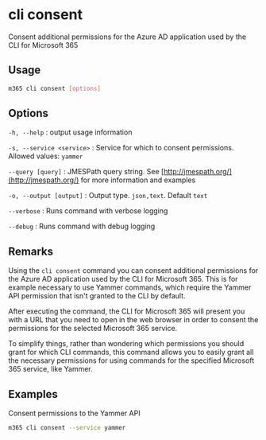 # cli consent

Consent additional permissions for the Azure AD application used by the CLI for Microsoft 365

## Usage

```sh
m365 cli consent [options]
```

## Options

`-h, --help`
: output usage information

`-s, --service <service>`
: Service for which to consent permissions. Allowed values: `yammer`

`--query [query]`
: JMESPath query string. See [http://jmespath.org/](http://jmespath.org/) for more information and examples

`-o, --output [output]`
: Output type. `json,text`. Default `text`

`--verbose`
: Runs command with verbose logging

`--debug`
: Runs command with debug logging

## Remarks

Using the `cli consent` command you can consent additional permissions for the Azure AD application used by the CLI for Microsoft 365. This is for example necessary to use Yammer commands, which require the Yammer API permission that isn't granted to the CLI by default.

After executing the command, the CLI for Microsoft 365 will present you with a URL that you need to open in the web browser in order to consent the permissions for the selected Microsoft 365 service.

To simplify things, rather than wondering which permissions you should grant for which CLI commands, this command allows you to easily grant all the necessary permissions for using commands for the specified Microsoft 365 service, like Yammer.

## Examples

Consent permissions to the Yammer API

```sh
m365 cli consent --service yammer
```
